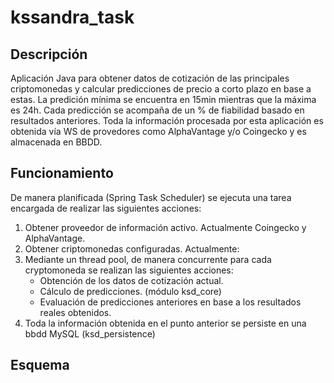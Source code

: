 # kssandra_task

## Descripción
Aplicación Java para obtener datos de cotización de las principales criptomonedas y calcular predicciones de precio a corto plazo en base a estas. 
La predición mínima se encuentra en 15min mientras que la máxima es 24h.
Cada predicción se acompaña de un % de fiabilidad basado en resultados anteriores.
Toda la información procesada por esta aplicación es obtenida vía WS de provedores como AlphaVantage y/o Coingecko y es almacenada en BBDD.

## Funcionamiento
De manera planificada (Spring Task Scheduler) se ejecuta una tarea encargada de realizar las siguientes acciones: 
1. Obtener proveedor de información activo. Actualmente Coingecko y AlphaVantage.
2.  Obtener criptomonedas configuradas. Actualmente: 
3. Mediante un thread pool, de manera concurrente para cada cryptomoneda se realizan las siguientes acciones:
	- Obtención de los datos de cotización actual. 
	- Cálculo de predicciones. (módulo ksd_core)
	- Evaluación de predicciones anteriores en base a los resultados reales obtenidos.
4. Toda la información obtenida en el punto anterior se persiste en una bbdd MySQL (ksd_persistence)



## Esquema
